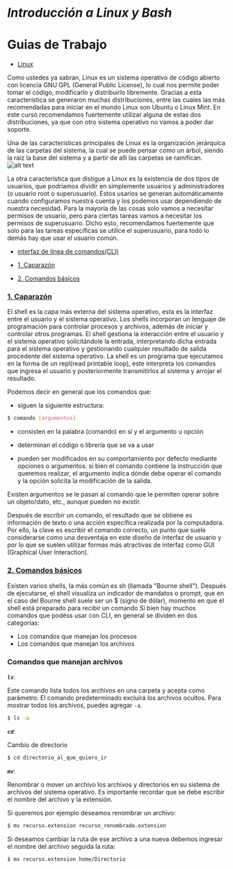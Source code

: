 # *Introducción a Linux y Bash*

# Guias de Trabajo

* [Linux](#linux)

Como ustedes ya sabran, Linux es un sistema operativo de código abierto con licencia GNU GPL (General Public License), lo cual nos permite poder tomar el código, modificarlo y distribuirlo libremente. Gracias a esta característica se generaron muchas distribuciones, entre las cuales las más recomendadas para iniciar en el mundo Linux son Ubuntu o Linux Mint. En este curso recomendamos fuertemente utilizar alguna de estas dos distribuciones, ya que con otro sistema operativo no vamos a poder dar soporte.

Una de las características principales de Linux es la organización jerárquica de las carpetas del sistema, la cual se puede pensar como un árbol, siendo la raíz la base del sistema y a partir de allí las carpetas se ramifican.
![alt text](https://www.linuxadictos.com/wp-content/uploads/linux-arbol-directorios.jpg)

La otra característica que distigue a Linux es la existencia de dos tipos de usuarios, que podríamos dividir en simplemente usuarios y administradores (o usuario root o superusuario). Estos usarios se generan automáticamente cuando configuramos nuestra cuenta y los podemos usar dependiendo de nuestra necesidad. Para la mayoría de las cosas solo vamos a necesitar permisos de usuario, pero para ciertas tareas vamos a necesitar los permisos de superusuario. Dicho esto, recomendamos fuertemente que solo para las tareas específicas se utilice el superusuario, para todo lo demás hay que usar el usuario común.  

* [interfaz de línea de comandos(CLI)](#CLI")

* [1. Caparazón](#1_shell)
* [2. Comandos básicos](#2_comandos)


### [1. Caparazón](#1_shell)

El shell es la capa más externa del sistema operativo, esta es la interfaz entre el usuario y el sistema operativo. Los shells incorporan un lenguaje de programación para controlar procesos y archivos, además de iniciar y controlar otros programas. El shell gestiona la interacción entre el usuario y el sistema operativo solicitándole la entrada, interpretando dicha entrada para el sistema operativo y gestionando cualquier resultado de salida procedente del sistema operativo. La shell es un programa que ejecutamos en la forma de un repl(read printable loop), este interpreta los comandos que ingresa el usuario y posteriormente transmitirlos al sistema y arrojar el resultado. 

Podemos decir en general que los comandos que:
- siguen la siguiente estructura:

```bash
$ comando [argumentos]
```

- consisten en la palabra (comando) en sí y el argumento u opción

- determinan el código o librería que se va a usar

- pueden ser modificados en su comportamiento por defecto mediante opciones o argumentos: si bien el comando contiene la instrucción que queremos realizar, el argumento indica dónde debe operar el comando y la opción solicita la modificación de la salida.

Existen argumentos se le pasan al comando que le permiten operar sobre un objeto/dato, etc., aunque pueden no existir.

Después de escribir un comando, el resultado que se obtiene es información de texto o una acción específica realizada por la computadora. Por ello, la clave es escribir el comando correcto, un punto que suele considerarse como una desventaja en este diseño de interfaz de usuario y por lo que se suelen utilizar formas más atractivas de interfaz como GUI (Graphical User Interaction).


### [2. Comandos básicos](#2_comandos)

Existen varios shells, la más común es sh (llamada "Bourne shell"). Después de ejecutarse, el shell visualiza un indicador de mandatos o prompt, que en el caso del Bourne shell suele ser un $ (signo de dólar), momento en que el shell está preparado para recibir un comando Si bien hay muchos comandos que podéss usar con CLI, en general se dividen en dos categorías:

+ Los comandos que manejan los procesos
+ Los comandos que manejan los archivos

###  **Comandos que manejan archivos**

**_`ls`_**: 

Este comando lista todos los archivos en una carpeta y acepta como parámetro. El comando predeterminado excluirá los archivos ocultos. Para mostrar todos los archivos, puedes agregar `-a`.


```bash
$ ls -a
```

**_`cd`_**: 

Cambio de directorio 

```bash
$ cd directorio_al_que_quiero_ir
```


**_`mv`_**: 

Renombrar o mover un archivo los archivos y directorios en su sistema de archivos del sistema operativo. Es importante recordar que se debe escribir el nombre del archivo y la extensión. 

Si queremos por ejemplo deseamos renombrar un archivo:


```bash
$ mv recurso.extension recurso_renombrado.extension
```

Si deseamos cambiar la ruta de ese archivo a una nueva debemos ingresar el nombre del archivo seguida la ruta:


```bash
$ mv recurso.extension home/Directorio
```
